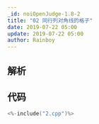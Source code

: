 ```yaml
---
_id: noiOpenJudge-1.8-2
title: "02 同行列对角线的格子"
date: 2019-07-22 05:00
update: 2019-07-22 05:00
author: Rainboy
---
```


## 解析

## 代码

```c
<%-include("2.cpp")%>
```


